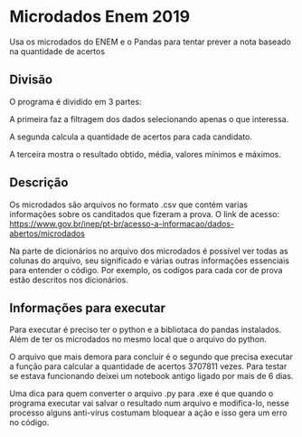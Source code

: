# Microdados Enem 2019
 Usa os microdados do ENEM e o Pandas para tentar prever a nota baseado na quantidade de acertos

## Divisão
O programa é dividido em 3 partes:

A primeira faz a filtragem dos dados selecionando apenas o que interessa.

A segunda calcula a quantidade de acertos para cada candidato.

A terceira mostra o resultado obtido, média, valores mínimos e máximos.

## Descrição
Os microdados são arquivos no formato .csv que contém varias informações sobre os canditados que fizeram a prova. O link de acesso:
https://www.gov.br/inep/pt-br/acesso-a-informacao/dados-abertos/microdados

Na parte de dicionários no arquivo dos microdados é possível ver todas as colunas do arquivo, seu significado e várias outras informações essenciais para entender o código. Por exemplo, os codígos para cada cor de prova estão descritos nos dicionários.
## Informações para executar
Para executar é preciso ter o python e a bibliotaca do pandas instalados. Além de ter os microdados no mesmo local que o arquivo do python.

O arquivo que mais demora para concluir é o segundo que precisa executar a função para calcular a quantidade de acertos 3707811 vezes. Para testar se estava funcionando deixei um notebook antigo ligado por mais de 6 dias.

Uma dica para quem converter o arquivo .py para .exe é que quando o programa executar vai salvar o resultado num arquivo e modifica-lo, nesse processo alguns anti-vírus costumam bloquear a ação e isso gera um erro no código.
